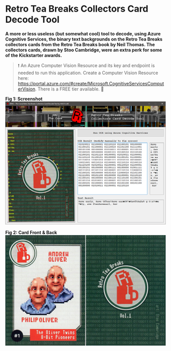 # Retro Tea Breaks Collectors Card Decode Tool

**A more or less useless (but somewhat cool) tool to decode, using Azure Cognitive Services, the binary text backgrounds on the Retro Tea Breaks collectors cards from the Retro Tea Breaks book by Neil Thomas. The collectors cards, drawn by Stoo Cambridge, were an extra perk for some of the Kickstarter awards.**

> ❗ An Azure Computer Vision Resource and its key and endpoint is needed to run this application. Create a Computer Vision Resource here: https://portal.azure.com/#create/Microsoft.CognitiveServicesComputerVision. There is a FREE tier available. 🤑

**Fig 1: Screenshot**
![](Screenshots/01-preview.png)

**Fig 2: Card Front & Back**
![](Screenshots/00-Card-Combined.jpg)
